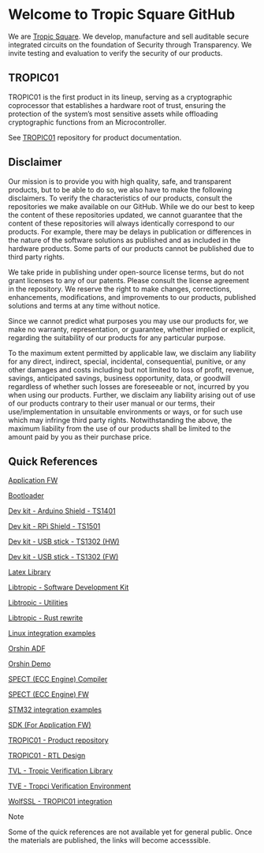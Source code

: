 # Welcome to Tropic Square GitHub

We are [Tropic Square](https://tropicsquare.com).
We develop, manufacture and sell auditable secure integrated circuits on the foundation of Security through Transparency.
We invite testing and evaluation to verify the security of our products. 

## TROPIC01

TROPIC01 is the first product in its lineup, serving as a cryptographic coprocessor that 
establishes a hardware root of trust, ensuring the protection of the system’s most sensitive assets while offloading cryptographic 
functions from an Microcontroller.

See [TROPIC01](https://github.com/tropicsquare/tropic01) repository for product documentation.

## Disclaimer

Our mission is to provide you with high quality, safe, and transparent products, but to be able to do so, we also have to make the following disclaimers. 
To verify the characteristics of our products, consult the repositories we make available on our GitHub. While we do our best to keep the content of these repositories updated, we cannot guarantee that the content of these repositories will always identically correspond to our products. For example, there may be delays in publication or differences in the nature of the software solutions as published and as included in the hardware products. Some parts of our products cannot be published due to third party rights. 

We take pride in publishing under open-source license terms, but do not grant licenses to any of our patents. Please consult the license agreement in the repository.  We reserve the right to make changes, corrections, enhancements, modifications, and improvements to our products, published solutions and terms at any time without notice.

Since we cannot predict what purposes you may use our products for, we make no warranty, representation, or guarantee, whether implied or explicit, regarding the suitability of our products for any particular purpose. 

To the maximum extent permitted by applicable law, we disclaim any liability for any direct, indirect, special, incidental, consequential, punitive, or any other damages and costs including but not limited to loss of profit, revenue, savings, anticipated savings, business opportunity, data, or goodwill regardless of whether such losses are foreseeable or not, incurred by you when using our products. Further, we disclaim any liability arising out of use of our products contrary to their user manual or our terms, their use/implementation in unsuitable environments or ways, or for such use which may infringe third party rights. Notwithstanding the above, the maximum liability from the use of our products shall be limited to the amount paid by you as their purchase price. 

## Quick References

[Application FW](https://github.com/tropicsquare/ts-tropic01-fw)

[Bootloader](https://github.com/tropicsquare/ts-tropic01-bootloader)

[Dev kit - Arduino Shield - TS1401](http://github.com/tropicsquare/tropic01-arduino-shield-hw)

[Dev kit - RPi Shield - TS1501](http://github.com/tropicsquare/tropic01-raspberypi-shield-hw)

[Dev kit - USB stick - TS1302 (HW) ](http://github.com/tropicsquare/tropic01-stm32u5-usb-devkit-hw)

[Dev kit - USB stick - TS1302 (FW) ](https://github.com/tropicsquare/tropic01-stm32u5-usb-devkit-fw)

[Latex Library](https://github.com/tropicsquare/ts-latex-lib)

[Libtropic - Software Development Kit](https://github.com/tropicsquare/libtropic)

[Libtropic - Utilities](https://github.com/tropicsquare/libtropic-util)

[Libtropic - Rust rewrite](https://github.com/tropicsquare/libtropic-rs)

[Linux integration examples](https://github.com/tropicsquare/libtropic-linux)

[Orshin ADF](https://github.com/tropicsquare/orshin-adf)

[Orshin Demo](https://github.com/tropicsquare/orshin-demo)

[SPECT (ECC Engine) Compiler](https://github.com/tropicsquare/ts-spect-compiler)

[SPECT (ECC Engine) FW](https://github.com/tropicsquare/ts-spect-fw)

[STM32 integration examples](https://github.com/tropicsquare/libtropic-stm32)

[SDK (For Application FW)](https://github.com/tropicsquare/ts-sw-sdk)

[TROPIC01 - Product repository](https://github.com/tropicsquare/tropic01)

[TROPIC01 - RTL Design](https://github.com/tropicsquare/tropic01-rtl)

[TVL - Tropic Verification Library](https://github.com/tropicsquare/ts-tvl)

[TVE - Tropci Verification Environment](https://github.com/tropicsquare/tassic-verification-environment)

[WolfSSL - TROPIC01 integration](https://github.com/tropicsquare/tropic01-wolfssl-test)

> [!NOTE]
> Some of the quick references are not available yet for general public.
> Once the materials are published, the links will become accesssible.

